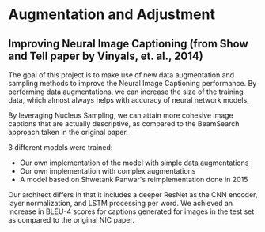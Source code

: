 # Augmentation and Adjustment
## Improving Neural Image Captioning (from Show and Tell paper by Vinyals, et. al., 2014)

The goal of this project is to make use of new data augmentation and sampling methods to improve the Neural Image Captioning performance. By performing data augmentations, we can increase the size of the training data, which almost always helps with accuracy of neural network models. 

By leveraging Nucleus Sampling, we can attain more cohesive image captions that are actually descriptive, as compared to the BeamSearch approach taken in the original paper.

3 different models were trained:
- Our own implementation of the model with simple data augmentations
- Our own implementation with complex augmentations
- A model based on Shwetank Panwar's reimplementation done in 2015

Our architect differs in that it includes a deeper ResNet as the CNN encoder, layer normalization, and LSTM processing per word. We achieved an increase in BLEU-4 scores for captions generated for images in the test set as compared to the original NIC paper.
